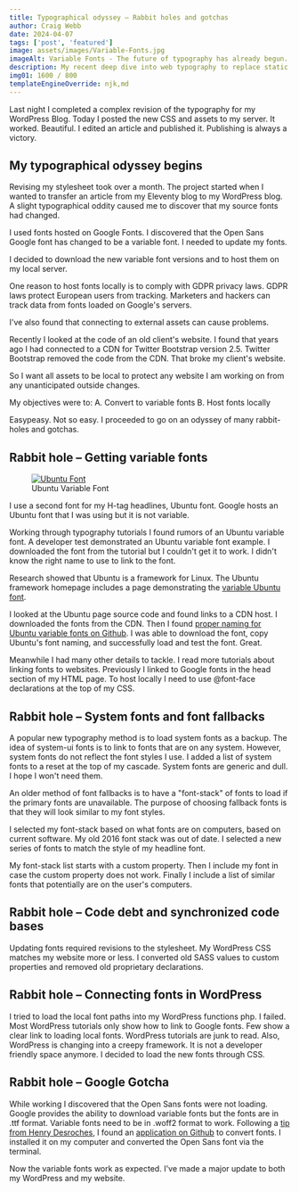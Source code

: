 ```yaml
---
title: Typographical odyssey – Rabbit holes and gotchas
author: Craig Webb
date: 2024-04-07
tags: ['post', 'featured']
image: assets/images/Variable-Fonts.jpg
imageAlt: Variable Fonts - The future of typography has already begun.
description: My recent deep dive into web typography to replace static fonts with variable fonts, replace my font stack, and other details. 
img01: 1600 / 800
templateEngineOverride: njk,md
---
```

Last night I completed a complex revision of the typography for my WordPress Blog. Today I posted the new CSS and assets to my server. It worked. Beautiful. I edited an article and published it. Publishing is always a victory. 

## My typographical odyssey begins

Revising my stylesheet took over a month. The project started when I wanted to transfer an article from my Eleventy blog to my WordPress blog. A slight typographical oddity caused me to discover that my source fonts had changed.

I used fonts hosted on Google Fonts. I discovered that the Open Sans Google font has changed to be a variable font. I needed to update my fonts.

I decided to download the new variable font versions and to host them on my local server.

One reason to host fonts locally is to comply with GDPR privacy laws. GDPR laws protect European users from tracking. Marketers and hackers can track data from fonts loaded on Google's servers.

I've also found that connecting to external assets can cause problems.

Recently I looked at the code of an old client's website. I found that years ago I had connected to a CDN for Twitter Bootstrap version 2.5. Twitter Bootstrap removed the code from the CDN. That broke my client's website.

So I want all assets to be local to protect any website I am working on from any unanticipated outside changes.

My objectives were to:
A. Convert to variable fonts
B. Host fonts locally

Easypeasy. Not so easy. I proceeded to go on an odyssey of many rabbit-holes and gotchas.

## Rabbit hole – Getting variable fonts

<figure class="left huge">
<a href="{{root}}assets/images/Ubuntu-font.jpeg" title="Ubuntu Font"><image src="{{root}}assets/images/Ubuntu-font.jpeg" style="aspect-ratio: {{img01}};" alt="Ubuntu Font" ></a>
<figcaption>Ubuntu Variable Font</figcaptions>
</figure>

I use a second font for my H-tag headlines, Ubuntu font. Google hosts an Ubuntu font that I was using but it is not variable.

Working through typography tutorials I found rumors of an Ubuntu variable font. A developer test demonstrated an Ubuntu variable font example. I downloaded the font from the tutorial but I couldn't get it to work. I didn't know the right name to use to link to the font.

Research showed that Ubuntu is a framework for Linux. The Ubuntu framework homepage includes a page demonstrating the <a href="https://design.ubuntu.com/font">variable Ubuntu font</a>.  

I looked at the Ubuntu page source code and found links to a CDN host. I downloaded the fonts from the CDN. Then I found <a href="https://github.com/canonical/vanilla-framework/blob/main/scss/_base_fontfaces.scss">proper naming for Ubuntu variable fonts on Github</a>.
I was able to download the font, copy Ubuntu's font naming, and successfully load and test the font. Great. 

Meanwhile I had many other details to tackle. I read more tutorials about linking fonts to websites. Previously I linked to Google fonts in the head section of my HTML page. To host locally I need to use @font-face declarations at the top of my CSS.

## Rabbit hole – System fonts and font fallbacks

A popular new typography method is to load system fonts as a backup. The idea of system-ui fonts is to link to fonts that are on any system. However, system fonts do not reflect the font styles I use. I added a list of system fonts to a reset at the top of my cascade. System fonts are generic and dull. I hope I won't need them.

An older method of font fallbacks is to have a "font-stack" of fonts to load if the primary fonts are unavailable. The purpose of choosing fallback fonts is that they will look similar to my font styles.

I selected my font-stack based on what fonts are on computers, based on current software. My old 2016 font stack was out of date. I selected a new series of fonts to match the style of my headline font.

My font-stack list starts with a custom property. Then I include my font in case the custom property does not work. Finally I include a list of similar fonts that potentially are on the user's computers.


## Rabbit hole – Code debt and synchronized code bases

Updating fonts required revisions to the stylesheet. My WordPress CSS matches my website more or less. I converted old SASS values to custom properties and removed old proprietary declarations.

## Rabbit hole – Connecting fonts in WordPress

I tried to load the local font paths into my WordPress functions php. I failed. Most WordPress tutorials only show how to link to Google fonts. Few show a clear link to loading local fonts. WordPress tutorials are junk to read. Also, WordPress is changing into a creepy framework. It is not a developer friendly space anymore. I decided to load the new fonts through CSS.

## Rabbit hole – Google Gotcha

While working I discovered that the Open Sans fonts were not loading. Google provides the ability to download variable fonts but the fonts are in .ttf format. Variable fonts need to be in .woff2 format to work. Following a <a href="https://henry.codes/writing/how-to-convert-variable-ttf-font-files-to-woff2/">tip from Henry Desroches</a>, I found an <a href="https://github.com/google/woff2">application on Github</a> to convert fonts. I installed it on my computer and converted the Open Sans font via the terminal.

Now the variable fonts work as expected. I've made a major update to both my WordPress and my website.
